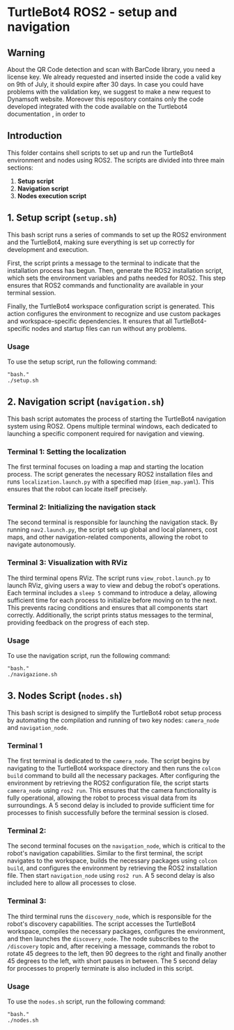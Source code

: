 # TurtleBot4 ROS2 - setup and navigation

## Warning

About the QR Code detection and scan with BarCode library, you need a license key.
We already requested and inserted inside the code a valid key on 9th of July, it should expire after 30 days.
In case you could have problems with the validation key, we suggest to make a new request to Dynamsoft website.
Moreover this repository contains only the code developed integrated with the code available on the Turtlebot4 documentation , in order to 

## Introduction

This folder contains shell scripts to set up and run the TurtleBot4 environment and nodes using ROS2.
The scripts are divided into three main sections:
1. **Setup script**
2. **Navigation script**
3. **Nodes execution script**

## 1. Setup script (`setup.sh`)

This bash script runs a series of commands to set up the ROS2 environment and the TurtleBot4, making sure everything is set up correctly for development and execution.

First, the script prints a message to the terminal to indicate that the installation process has begun. Then, generate the ROS2 installation script, which sets the environment variables and paths needed for ROS2. This step ensures that ROS2 commands and functionality are available in your terminal session.

Finally, the TurtleBot4 workspace configuration script is generated. This action configures the environment to recognize and use custom packages and workspace-specific dependencies. It ensures that all TurtleBot4-specific nodes and startup files can run without any problems.

### Usage

To use the setup script, run the following command:

```
"bash."
./setup.sh
```

## 2. Navigation script (`navigation.sh`)

This bash script automates the process of starting the TurtleBot4 navigation system using ROS2. Opens multiple terminal windows, each dedicated to launching a specific component required for navigation and viewing.

### Terminal 1: Setting the localization
The first terminal focuses on loading a map and starting the location process. The script generates the necessary ROS2 installation files and runs `localization.launch.py` with a specified map (`diem_map.yaml`). This ensures that the robot can locate itself precisely.

### Terminal 2: Initializing the navigation stack
The second terminal is responsible for launching the navigation stack. By running `nav2.launch.py`, the script sets up global and local planners, cost maps, and other navigation-related components, allowing the robot to navigate autonomously.

### Terminal 3: Visualization with RViz
The third terminal opens RViz. The script runs `view_robot.launch.py` to launch RViz, giving users a way to view and debug the robot's operations.
Each terminal includes a `sleep 5` command to introduce a delay, allowing sufficient time for each process to initialize before moving on to the next. This prevents racing conditions and ensures that all components start correctly. Additionally, the script prints status messages to the terminal, providing feedback on the progress of each step.

### Usage

To use the navigation script, run the following command:

```
"bash."
./navigazione.sh
```

## 3. Nodes Script (`nodes.sh`)
This bash script is designed to simplify the TurtleBot4 robot setup process by automating the compilation and running of two key nodes: `camera_node` and `navigation_node`.

### Terminal 1
The first terminal is dedicated to the `camera_node`. The script begins by navigating to the TurtleBot4 workspace directory and then runs the `colcon build` command to build all the necessary packages. After configuring the environment by retrieving the ROS2 configuration file, the script starts `camera_node` using `ros2 run`. This ensures that the camera functionality is fully operational, allowing the robot to process visual data from its surroundings. A 5 second delay is included to provide sufficient time for processes to finish successfully before the terminal session is closed.

### Terminal 2:
The second terminal focuses on the `navigation_node`, which is critical to the robot's navigation capabilities. Similar to the first terminal, the script navigates to the workspace, builds the necessary packages using `colcon build`, and configures the environment by retrieving the ROS2 installation file. Then start `navigation_node` using `ros2 run`. A 5 second delay is also included here to allow all processes to close.

### Terminal 3:
The third terminal runs the `discovery_node`, which is responsible for the robot's discovery capabilities. The script accesses the TurtleBot4 workspace, compiles the necessary packages, configures the environment, and then launches the `discovery_node`. The node subscribes to the `/discovery` topic and, after receiving a message, commands the robot to rotate 45 degrees to the left, then 90 degrees to the right and finally another 45 degrees to the left, with short pauses in between. The 5 second delay for processes to properly terminate is also included in this script.

### Usage

To use the `nodes.sh` script, run the following command:

```
"bash."
./nodes.sh
```
